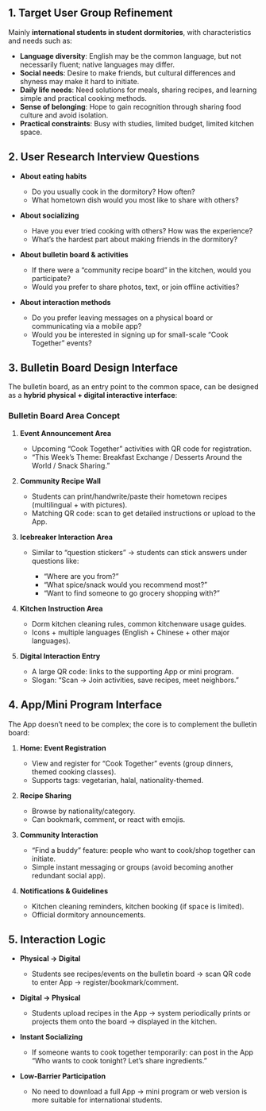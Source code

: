 ## 1. Target User Group Refinement

Mainly **international students in student dormitories**, with characteristics and needs such as:

* **Language diversity**: English may be the common language, but not necessarily fluent; native languages may differ.
* **Social needs**: Desire to make friends, but cultural differences and shyness may make it hard to initiate.
* **Daily life needs**: Need solutions for meals, sharing recipes, and learning simple and practical cooking methods.
* **Sense of belonging**: Hope to gain recognition through sharing food culture and avoid isolation.
* **Practical constraints**: Busy with studies, limited budget, limited kitchen space.

## 2. User Research Interview Questions

* **About eating habits**

  * Do you usually cook in the dormitory? How often?
  * What hometown dish would you most like to share with others?

* **About socializing**

  * Have you ever tried cooking with others? How was the experience?
  * What’s the hardest part about making friends in the dormitory?

* **About bulletin board & activities**

  * If there were a “community recipe board” in the kitchen, would you participate?
  * Would you prefer to share photos, text, or join offline activities?

* **About interaction methods**

  * Do you prefer leaving messages on a physical board or communicating via a mobile app?
  * Would you be interested in signing up for small-scale “Cook Together” events?

## 3. Bulletin Board Design Interface

The bulletin board, as an entry point to the common space, can be designed as a **hybrid physical + digital interactive interface**:

### Bulletin Board Area Concept

1. **Event Announcement Area**

   * Upcoming “Cook Together” activities with QR code for registration.
   * “This Week’s Theme: Breakfast Exchange / Desserts Around the World / Snack Sharing.”

2. **Community Recipe Wall**

   * Students can print/handwrite/paste their hometown recipes (multilingual + with pictures).
   * Matching QR code: scan to get detailed instructions or upload to the App.

3. **Icebreaker Interaction Area**

   * Similar to “question stickers” → students can stick answers under questions like:

     * “Where are you from?”
     * “What spice/snack would you recommend most?”
     * “Want to find someone to go grocery shopping with?”

4. **Kitchen Instruction Area**

   * Dorm kitchen cleaning rules, common kitchenware usage guides.
   * Icons + multiple languages (English + Chinese + other major languages).

5. **Digital Interaction Entry**

   * A large QR code: links to the supporting App or mini program.
   * Slogan: “Scan → Join activities, save recipes, meet neighbors.”

## 4. App/Mini Program Interface

The App doesn’t need to be complex; the core is to complement the bulletin board:

1. **Home: Event Registration**

   * View and register for “Cook Together” events (group dinners, themed cooking classes).
   * Supports tags: vegetarian, halal, nationality-themed.

2. **Recipe Sharing**

   * Browse by nationality/category.
   * Can bookmark, comment, or react with emojis.

3. **Community Interaction**

   * “Find a buddy” feature: people who want to cook/shop together can initiate.
   * Simple instant messaging or groups (avoid becoming another redundant social app).

4. **Notifications & Guidelines**

   * Kitchen cleaning reminders, kitchen booking (if space is limited).
   * Official dormitory announcements.

## 5. Interaction Logic

* **Physical → Digital**

  * Students see recipes/events on the bulletin board → scan QR code to enter App → register/bookmark/comment.

* **Digital → Physical**

  * Students upload recipes in the App → system periodically prints or projects them onto the board → displayed in the kitchen.

* **Instant Socializing**

  * If someone wants to cook together temporarily: can post in the App “Who wants to cook tonight? Let’s share ingredients.”

* **Low-Barrier Participation**

  * No need to download a full App → mini program or web version is more suitable for international students.